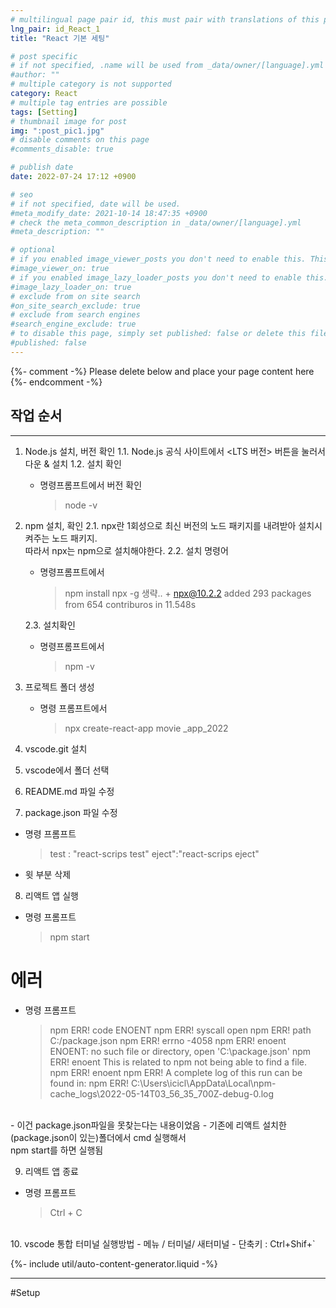 ```yaml
---
# multilingual page pair id, this must pair with translations of this page. (This name must be unique)
lng_pair: id_React_1
title: "React 기본 세팅"

# post specific
# if not specified, .name will be used from _data/owner/[language].yml
#author: ""
# multiple category is not supported
category: React
# multiple tag entries are possible
tags: [Setting]
# thumbnail image for post
img: ":post_pic1.jpg"
# disable comments on this page
#comments_disable: true

# publish date
date: 2022-07-24 17:12 +0900

# seo
# if not specified, date will be used.
#meta_modify_date: 2021-10-14 18:47:35 +0900
# check the meta_common_description in _data/owner/[language].yml
#meta_description: ""

# optional
# if you enabled image_viewer_posts you don't need to enable this. This is only if image_viewer_posts = false
#image_viewer_on: true
# if you enabled image_lazy_loader_posts you don't need to enable this. This is only if image_lazy_loader_posts = false
#image_lazy_loader_on: true
# exclude from on site search
#on_site_search_exclude: true
# exclude from search engines
#search_engine_exclude: true
# to disable this page, simply set published: false or delete this file
#published: false
---
```


{%- comment -%} Please delete below and place your page content here {%- endcomment -%}
<h2>작업 순서</h2>
<hr>

1. Node.js 설치, 버전 확인
   1.1. Node.js 공식 사이트에서 <LTS 버전> 버튼을 눌러서 다운 & 설치
   1.2. 설치 확인
    * 명령프롬프트에서 버전 확인
      > node -v


2. npm 설치, 확인
   2.1. npx란 1회성으로 최신 버전의 노드 패키지를 내려받아 설치시켜주는 노드 패키지. <br>
  따라서 npx는 npm으로 설치해야한다.
   2.2. 설치 명령어
    * 명령프롬프트에서
      > npm install npx -g 생략.. + npx@10.2.2
      > added 293 packages from 654 contriburos in 11.548s

    2.3. 설치확인
    * 명령프롬프트에서
      > npm -v


3. 프로젝트 폴더 생성
    * 명령 프롬프트에서
      > npx create-react-app movie _app_2022


4. vscode.git 설치


5. vscode에서 폴더 선택


6. README.md 파일 수정


7. package.json 파일 수정
  * 명령 프롬프트
    > test : "react-scrips test"
    > eject":"react-scrips eject"

  * 윗 부분 삭제


8. 리액트 앱 실행
  * 명령 프롬프트
    > npm start

  # 에러
  * 명령 프롬프트
    > npm ERR! code ENOENT
    npm ERR! syscall open
    npm ERR! path C:\/package.json
    npm ERR! errno -4058
    npm ERR! enoent ENOENT: no such file or directory, open 'C:\package.json'
    npm ERR! enoent This is related to npm not being able to find a file.
    npm ERR! enoent
    npm ERR! A complete log of this run can be found in:
    npm ERR!     C:\Users\icicl\AppData\Local\npm-cache\_logs\2022-05-14T03_56_35_700Z-debug-0.log

  <br>
  - 이건 package.json파일을 못찾는다는 내용이었음
  - 기존에 리액트 설치한 (package.json이 있는)폴더에서 cmd 실행해서 <br>
  npm start를 하면 실행됨
  <br>

9. 리액트 앱 종료
  * 명령 프롬프트
    > Ctrl + C

<br>
10. vscode 통합 터미널 실행방법
  - 메뉴 / 터미널/ 새터미널
  - 단축키 : Ctrl+Shif+`


{%- include util/auto-content-generator.liquid -%}

<!-- outline-start -->
<hr>
#Setup

<!-- outline-end -->
